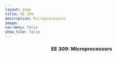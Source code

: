 ```yaml
---
layout: page
title: EE 309
description: Microprocessors
image: 
nav-menu: false
show_tile: false
---
```


<!-- Main -->
<div id="main" class="alt">

<!-- One -->
<section id="one">
	<div class="inner">
		<header class="major">
			<h3>EE 309: Microprocessors</h3>
		</header>

<!-- Content -->
